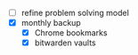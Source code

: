 - [ ] refine problem solving model
- [x] monthly backup
    - [x] Chrome bookmarks
    - [x] bitwarden vaults